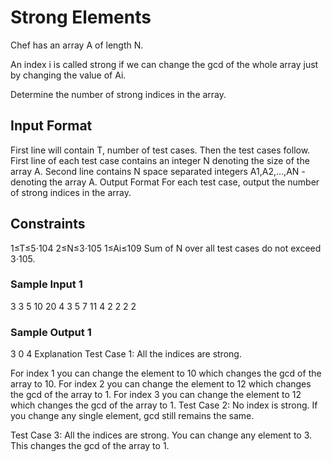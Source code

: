 # Strong Elements
Chef has an array A of length N.

An index i is called strong if we can change the gcd of the whole array just by changing the value of Ai.

Determine the number of strong indices in the array.

## Input Format
First line will contain T, number of test cases. Then the test cases follow.
First line of each test case contains an integer N denoting the size of the array A.
Second line contains N space separated integers A1,A2,…,AN - denoting the array A.
Output Format
For each test case, output the number of strong indices in the array.

## Constraints
1≤T≤5⋅104
2≤N≤3⋅105
1≤Ai≤109
Sum of N over all test cases do not exceed 3⋅105.
### Sample Input 1 
3
3
5 10 20
4
3 5 7 11
4
2 2 2 2
### Sample Output 1 
3
0
4
Explanation
Test Case 1: All the indices are strong.

For index 1 you can change the element to 10 which changes the gcd of the array to 10.
For index 2 you can change the element to 12 which changes the gcd of the array to 1.
For index 3 you can change the element to 12 which changes the gcd of the array to 1.
Test Case 2: No index is strong. If you change any single element, gcd still remains the same.

Test Case 3: All the indices are strong. You can change any element to 3. This changes the gcd of the array to 1.
